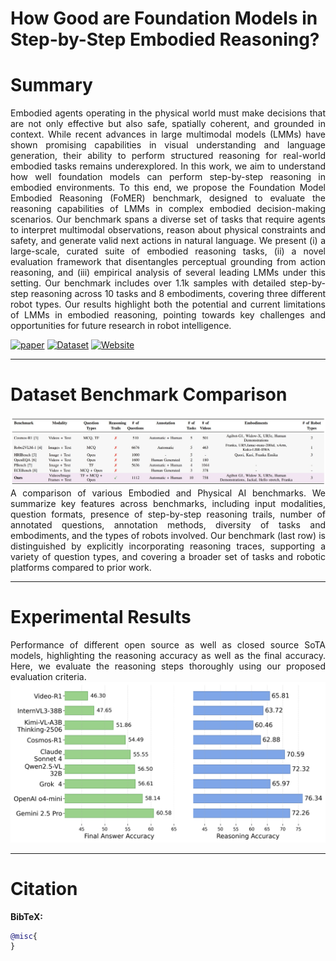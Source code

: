 # How Good are Foundation Models in Step-by-Step Embodied Reasoning?



# Summary
<span style="display: block; word-wrap: break-word; white-space: normal;" align="justify">
Embodied agents operating in the physical world must make decisions that are not only effective but also safe, spatially coherent, and grounded in context. While recent advances in large multimodal models (LMMs) have shown promising capabilities in visual understanding and language generation, their ability to perform structured reasoning for real-world embodied tasks remains underexplored. In this work, we aim to understand how well foundation models can perform step-by-step reasoning in embodied environments. To this end, we propose the Foundation Model Embodied Reasoning (FoMER) benchmark, designed to evaluate the reasoning capabilities of LMMs in complex embodied decision-making scenarios. Our benchmark spans a diverse set of tasks that require agents to interpret multimodal observations, reason about physical constraints and safety, and generate valid next actions in natural language. We present (i) a large-scale, curated suite of embodied reasoning tasks, (ii) a novel evaluation framework that disentangles perceptual grounding from action reasoning, and (iii) empirical analysis of several leading LMMs under this setting. Our benchmark includes over 1.1k samples with detailed step-by-step reasoning across 10 tasks and 8 embodiments, covering three different robot types. Our results highlight both the potential and current limitations of LMMs in embodied reasoning, pointing towards key challenges and opportunities for future research in robot intelligence.
</span>


<!-- [Arxiv Link](),   [Project Page](https://mbzuai-oryx.github.io/FoMER-Bench/),   [GitHub Page](https://github.com/mbzuai-oryx/FoMER-Bench/) -->
[![paper](https://img.shields.io/badge/arXiv-Paper-<COLOR>.svg)](https://arxiv.org/abs/2509.15293)
[![Dataset](https://img.shields.io/badge/Dataset-Access-<COLOR>)](https://huggingface.co/datasets/Dinura/FoMER)
[![Website](https://img.shields.io/badge/Project-Website-87CEEB)](https://mbzuai-oryx.github.io/FoMER-Bench/)

---
# Dataset Benchmark Comparison
<img src="images/Table1_Benchmark_Comparison.jpeg" alt="Dataset Comparison"/>

<span style="display: block; word-wrap: break-word; white-space: normal;" align="justify">
  A comparison of various Embodied and Physical AI benchmarks. We summarize key features across benchmarks, including input modalities, question formats, presence of step-by-step reasoning trails, number of annotated questions, annotation methods, diversity of tasks and embodiments, and the types of robots involved. Our benchmark (last row) is distinguished by explicitly incorporating reasoning traces, supporting a variety of question types, and covering a broader set of tasks and robotic platforms compared to prior work.
</span>

---
# Experimental Results
<span style="display: block; word-wrap: break-word; white-space: normal;" align="justify">
Performance of different open source as well as closed source SoTA models, highlighting the reasoning accuracy as well as the final accuracy. Here, we evaluate the reasoning steps thoroughly using our proposed evaluation criteria.
</span>

<img src="images/fig7_Embodied Results.png" alt="Results."/>

---
# Citation
**BibTeX:**

```bibtex
@misc{
}
```
